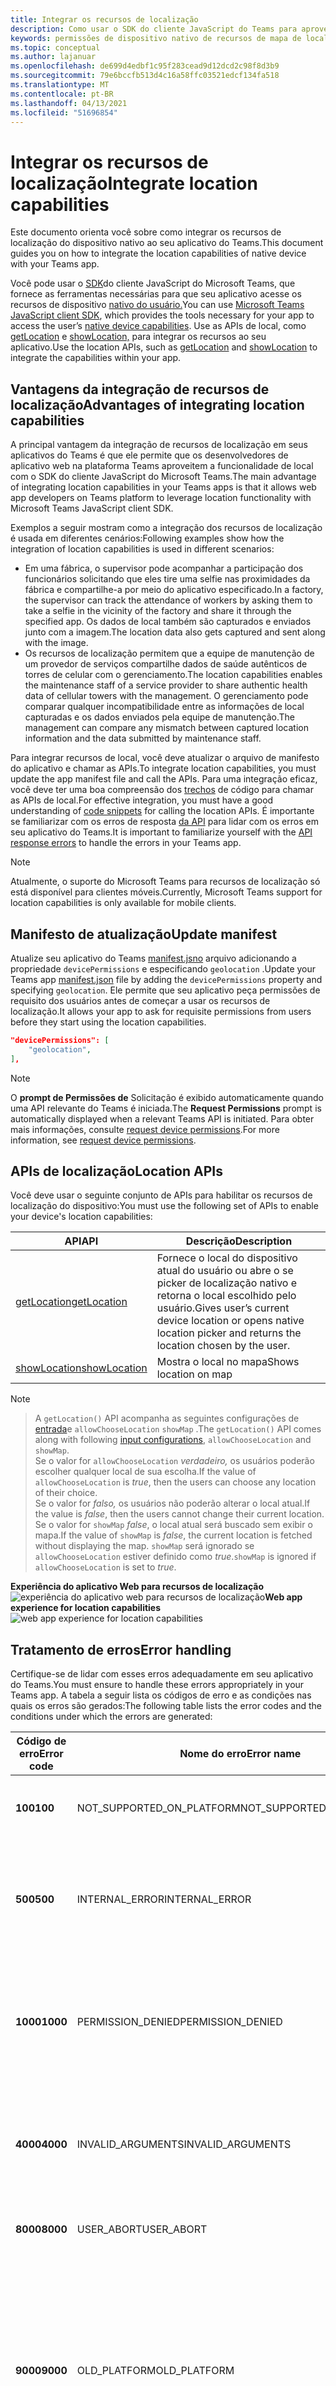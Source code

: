 ```yaml
---
title: Integrar os recursos de localização
description: Como usar o SDK do cliente JavaScript do Teams para aproveitar os recursos de localização
keywords: permissões de dispositivo nativo de recursos de mapa de localização
ms.topic: conceptual
ms.author: lajanuar
ms.openlocfilehash: de699d4edbf1c95f283cead9d12dcd2c98f8d3b9
ms.sourcegitcommit: 79e6bccfb513d4c16a58ffc03521edcf134fa518
ms.translationtype: MT
ms.contentlocale: pt-BR
ms.lasthandoff: 04/13/2021
ms.locfileid: "51696854"
---
```

# <a name="integrate-location-capabilities"></a><span data-ttu-id="c99a8-104">Integrar os recursos de localização</span><span class="sxs-lookup"><span data-stu-id="c99a8-104">Integrate location capabilities</span></span> 

<span data-ttu-id="c99a8-105">Este documento orienta você sobre como integrar os recursos de localização do dispositivo nativo ao seu aplicativo do Teams.</span><span class="sxs-lookup"><span data-stu-id="c99a8-105">This document guides you on how to integrate the location capabilities of native device with your Teams app.</span></span>  

<span data-ttu-id="c99a8-106">Você pode usar o [SDK](/javascript/api/overview/msteams-client?view=msteams-client-js-latest&preserve-view=true)do cliente JavaScript do Microsoft Teams, que fornece as ferramentas necessárias para que seu aplicativo acesse os recursos de dispositivo [nativo do usuário.](native-device-permissions.md)</span><span class="sxs-lookup"><span data-stu-id="c99a8-106">You can use [Microsoft Teams JavaScript client SDK](/javascript/api/overview/msteams-client?view=msteams-client-js-latest&preserve-view=true), which provides the tools necessary for your app to access the user’s [native device capabilities](native-device-permissions.md).</span></span> <span data-ttu-id="c99a8-107">Use as APIs de local, como [getLocation](/javascript/api/@microsoft/teams-js/location?view=msteams-client-js-latest#getLocation_LocationProps___error__SdkError__location__Location_____void_&preserve-view=true) e [showLocation,](/javascript/api/@microsoft/teams-js/location?view=msteams-client-js-latest#showLocation_Location___error__SdkError__status__boolean_____void_&preserve-view=true) para integrar os recursos ao seu aplicativo.</span><span class="sxs-lookup"><span data-stu-id="c99a8-107">Use the location APIs, such as [getLocation](/javascript/api/@microsoft/teams-js/location?view=msteams-client-js-latest#getLocation_LocationProps___error__SdkError__location__Location_____void_&preserve-view=true) and [showLocation](/javascript/api/@microsoft/teams-js/location?view=msteams-client-js-latest#showLocation_Location___error__SdkError__status__boolean_____void_&preserve-view=true) to integrate the capabilities within your app.</span></span> 

## <a name="advantages-of-integrating-location-capabilities"></a><span data-ttu-id="c99a8-108">Vantagens da integração de recursos de localização</span><span class="sxs-lookup"><span data-stu-id="c99a8-108">Advantages of integrating location capabilities</span></span>

<span data-ttu-id="c99a8-109">A principal vantagem da integração de recursos de localização em seus aplicativos do Teams é que ele permite que os desenvolvedores de aplicativo web na plataforma Teams aproveitem a funcionalidade de local com o SDK do cliente JavaScript do Microsoft Teams.</span><span class="sxs-lookup"><span data-stu-id="c99a8-109">The main advantage of integrating location capabilities in your Teams apps is that it allows web app developers on Teams platform to leverage location functionality with Microsoft Teams JavaScript client SDK.</span></span> 

<span data-ttu-id="c99a8-110">Exemplos a seguir mostram como a integração dos recursos de localização é usada em diferentes cenários:</span><span class="sxs-lookup"><span data-stu-id="c99a8-110">Following examples show how the integration of location capabilities is used in different scenarios:</span></span>
* <span data-ttu-id="c99a8-111">Em uma fábrica, o supervisor pode acompanhar a participação dos funcionários solicitando que eles tire uma selfie nas proximidades da fábrica e compartilhe-a por meio do aplicativo especificado.</span><span class="sxs-lookup"><span data-stu-id="c99a8-111">In a factory, the supervisor can track the attendance of workers by asking them to take a selfie in the vicinity of the factory and share it through the specified app.</span></span> <span data-ttu-id="c99a8-112">Os dados de local também são capturados e enviados junto com a imagem.</span><span class="sxs-lookup"><span data-stu-id="c99a8-112">The location data also gets captured and sent along with the image.</span></span>
* <span data-ttu-id="c99a8-113">Os recursos de localização permitem que a equipe de manutenção de um provedor de serviços compartilhe dados de saúde autênticos de torres de celular com o gerenciamento.</span><span class="sxs-lookup"><span data-stu-id="c99a8-113">The location capabilities enables the maintenance staff of a service provider to share authentic health data of cellular towers with the management.</span></span> <span data-ttu-id="c99a8-114">O gerenciamento pode comparar qualquer incompatibilidade entre as informações de local capturadas e os dados enviados pela equipe de manutenção.</span><span class="sxs-lookup"><span data-stu-id="c99a8-114">The management can compare any mismatch between captured location information and the data submitted by maintenance staff.</span></span>

<span data-ttu-id="c99a8-115">Para integrar recursos de local, você deve atualizar o arquivo de manifesto do aplicativo e chamar as APIs.</span><span class="sxs-lookup"><span data-stu-id="c99a8-115">To integrate location capabilities, you must update the app manifest file and call the APIs.</span></span> <span data-ttu-id="c99a8-116">Para uma integração eficaz, você deve ter uma boa compreensão dos [trechos](#code-snippets) de código para chamar as APIs de local.</span><span class="sxs-lookup"><span data-stu-id="c99a8-116">For effective integration, you must have a good understanding of [code snippets](#code-snippets) for calling the location APIs.</span></span> <span data-ttu-id="c99a8-117">É importante se familiarizar com os erros de resposta [da API](#error-handling) para lidar com os erros em seu aplicativo do Teams.</span><span class="sxs-lookup"><span data-stu-id="c99a8-117">It is important to familiarize yourself with the [API response errors](#error-handling) to handle the errors in your Teams app.</span></span>

> [!NOTE] 
> <span data-ttu-id="c99a8-118">Atualmente, o suporte do Microsoft Teams para recursos de localização só está disponível para clientes móveis.</span><span class="sxs-lookup"><span data-stu-id="c99a8-118">Currently, Microsoft Teams support for location capabilities is only available for mobile clients.</span></span>

## <a name="update-manifest"></a><span data-ttu-id="c99a8-119">Manifesto de atualização</span><span class="sxs-lookup"><span data-stu-id="c99a8-119">Update manifest</span></span>

<span data-ttu-id="c99a8-120">Atualize seu aplicativo do Teams [manifest.jsno](../../resources/schema/manifest-schema.md#devicepermissions) arquivo adicionando a propriedade `devicePermissions` e especificando `geolocation` .</span><span class="sxs-lookup"><span data-stu-id="c99a8-120">Update your Teams app [manifest.json](../../resources/schema/manifest-schema.md#devicepermissions) file by adding the `devicePermissions` property and specifying `geolocation`.</span></span> <span data-ttu-id="c99a8-121">Ele permite que seu aplicativo peça permissões de requisito dos usuários antes de começar a usar os recursos de localização.</span><span class="sxs-lookup"><span data-stu-id="c99a8-121">It allows your app to ask for requisite permissions from users before they start using the location capabilities.</span></span>

``` json
"devicePermissions": [
    "geolocation",
],
```

> [!NOTE]
> <span data-ttu-id="c99a8-122">O **prompt de Permissões de** Solicitação é exibido automaticamente quando uma API relevante do Teams é iniciada.</span><span class="sxs-lookup"><span data-stu-id="c99a8-122">The **Request Permissions** prompt is automatically displayed when a relevant Teams API is initiated.</span></span> <span data-ttu-id="c99a8-123">Para obter mais informações, consulte [request device permissions](native-device-permissions.md).</span><span class="sxs-lookup"><span data-stu-id="c99a8-123">For more information, see [request device permissions](native-device-permissions.md).</span></span>

## <a name="location-apis"></a><span data-ttu-id="c99a8-124">APIs de localização</span><span class="sxs-lookup"><span data-stu-id="c99a8-124">Location APIs</span></span>

<span data-ttu-id="c99a8-125">Você deve usar o seguinte conjunto de APIs para habilitar os recursos de localização do dispositivo:</span><span class="sxs-lookup"><span data-stu-id="c99a8-125">You must use the following set of APIs to enable your device's location capabilities:</span></span>

| <span data-ttu-id="c99a8-126">API</span><span class="sxs-lookup"><span data-stu-id="c99a8-126">API</span></span>      | <span data-ttu-id="c99a8-127">Descrição</span><span class="sxs-lookup"><span data-stu-id="c99a8-127">Description</span></span>   |
| --- | --- |
|[<span data-ttu-id="c99a8-128">getLocation</span><span class="sxs-lookup"><span data-stu-id="c99a8-128">getLocation</span></span>](/javascript/api/@microsoft/teams-js/location?view=msteams-client-js-latest#getLocation_LocationProps___error__SdkError__location__Location_____void_&preserve-view=true) | <span data-ttu-id="c99a8-129">Fornece o local do dispositivo atual do usuário ou abre o se picker de localização nativo e retorna o local escolhido pelo usuário.</span><span class="sxs-lookup"><span data-stu-id="c99a8-129">Gives user’s current device location or opens native location picker and returns the location chosen by the user.</span></span> |
|[<span data-ttu-id="c99a8-130">showLocation</span><span class="sxs-lookup"><span data-stu-id="c99a8-130">showLocation</span></span>](/javascript/api/@microsoft/teams-js/location?view=msteams-client-js-latest#showLocation&preserve-view=true) | <span data-ttu-id="c99a8-131">Mostra o local no mapa</span><span class="sxs-lookup"><span data-stu-id="c99a8-131">Shows location on map</span></span> |

> [!NOTE]

> <span data-ttu-id="c99a8-132">A `getLocation()` API acompanha as seguintes configurações de [entrada](https://docs.microsoft.com/javascript/api/@microsoft/teams-js/locationprops?view=msteams-client-js-latest&preserve-view=true)e `allowChooseLocation` `showMap` .</span><span class="sxs-lookup"><span data-stu-id="c99a8-132">The `getLocation()` API comes along with following [input configurations](https://docs.microsoft.com/javascript/api/@microsoft/teams-js/locationprops?view=msteams-client-js-latest&preserve-view=true), `allowChooseLocation` and `showMap`.</span></span> <br/> <span data-ttu-id="c99a8-133">Se o valor for `allowChooseLocation` *verdadeiro,* os usuários poderão escolher qualquer local de sua escolha.</span><span class="sxs-lookup"><span data-stu-id="c99a8-133">If the value of `allowChooseLocation` is *true*, then the users can choose any location of their choice.</span></span><br/>  <span data-ttu-id="c99a8-134">Se o valor for *falso,* os usuários não poderão alterar o local atual.</span><span class="sxs-lookup"><span data-stu-id="c99a8-134">If the value is *false*, then the users cannot change their current location.</span></span><br/> <span data-ttu-id="c99a8-135">Se o valor for `showMap` *false*, o local atual será buscado sem exibir o mapa.</span><span class="sxs-lookup"><span data-stu-id="c99a8-135">If the value of `showMap` is *false*, the current location is fetched without displaying the map.</span></span> <span data-ttu-id="c99a8-136">`showMap` será ignorado se `allowChooseLocation` estiver definido como *true*.</span><span class="sxs-lookup"><span data-stu-id="c99a8-136">`showMap` is ignored if `allowChooseLocation` is set to *true*.</span></span> 


<span data-ttu-id="c99a8-137">**Experiência do aplicativo Web para recursos de localização** 
 ![ experiência do aplicativo web para recursos de localização](../../assets/images/tabs/location-capability.png)</span><span class="sxs-lookup"><span data-stu-id="c99a8-137">**Web app experience for location capabilities**
![web app experience for location capabilities](../../assets/images/tabs/location-capability.png)</span></span>

## <a name="error-handling"></a><span data-ttu-id="c99a8-138">Tratamento de erros</span><span class="sxs-lookup"><span data-stu-id="c99a8-138">Error handling</span></span>

<span data-ttu-id="c99a8-139">Certifique-se de lidar com esses erros adequadamente em seu aplicativo do Teams.</span><span class="sxs-lookup"><span data-stu-id="c99a8-139">You must ensure to handle these errors appropriately in your Teams app.</span></span> <span data-ttu-id="c99a8-140">A tabela a seguir lista os códigos de erro e as condições nas quais os erros são gerados:</span><span class="sxs-lookup"><span data-stu-id="c99a8-140">The following table lists the error codes and the conditions under which the errors are generated:</span></span> 

|<span data-ttu-id="c99a8-141">Código de erro</span><span class="sxs-lookup"><span data-stu-id="c99a8-141">Error code</span></span> |  <span data-ttu-id="c99a8-142">Nome do erro</span><span class="sxs-lookup"><span data-stu-id="c99a8-142">Error name</span></span>     | <span data-ttu-id="c99a8-143">Condition</span><span class="sxs-lookup"><span data-stu-id="c99a8-143">Condition</span></span>|
| --------- | --------------- | -------- |
| <span data-ttu-id="c99a8-144">**100**</span><span class="sxs-lookup"><span data-stu-id="c99a8-144">**100**</span></span> | <span data-ttu-id="c99a8-145">NOT_SUPPORTED_ON_PLATFORM</span><span class="sxs-lookup"><span data-stu-id="c99a8-145">NOT_SUPPORTED_ON_PLATFORM</span></span> | <span data-ttu-id="c99a8-146">A API não tem suporte na plataforma atual.</span><span class="sxs-lookup"><span data-stu-id="c99a8-146">API is not supported on the current platform.</span></span>|
| <span data-ttu-id="c99a8-147">**500**</span><span class="sxs-lookup"><span data-stu-id="c99a8-147">**500**</span></span> | <span data-ttu-id="c99a8-148">INTERNAL_ERROR</span><span class="sxs-lookup"><span data-stu-id="c99a8-148">INTERNAL_ERROR</span></span> | <span data-ttu-id="c99a8-149">Erro interno é encontrado durante a execução da operação necessária.</span><span class="sxs-lookup"><span data-stu-id="c99a8-149">Internal error is encountered while performing the required operation.</span></span>|
| <span data-ttu-id="c99a8-150">**1000**</span><span class="sxs-lookup"><span data-stu-id="c99a8-150">**1000**</span></span> | <span data-ttu-id="c99a8-151">PERMISSION_DENIED</span><span class="sxs-lookup"><span data-stu-id="c99a8-151">PERMISSION_DENIED</span></span> |<span data-ttu-id="c99a8-152">As permissões de local negadas pelo usuário para o Aplicativo do Teams ou para o aplicativo Web .</span><span class="sxs-lookup"><span data-stu-id="c99a8-152">User denied location permissions to the Teams App or the web-app .</span></span>|
| <span data-ttu-id="c99a8-153">**4000**</span><span class="sxs-lookup"><span data-stu-id="c99a8-153">**4000**</span></span> | <span data-ttu-id="c99a8-154">INVALID_ARGUMENTS</span><span class="sxs-lookup"><span data-stu-id="c99a8-154">INVALID_ARGUMENTS</span></span> | <span data-ttu-id="c99a8-155">A API é invocada com argumentos obrigatórios errados ou insuficientes.</span><span class="sxs-lookup"><span data-stu-id="c99a8-155">API is invoked with wrong or insufficient mandatory arguments.</span></span>|
| <span data-ttu-id="c99a8-156">**8000**</span><span class="sxs-lookup"><span data-stu-id="c99a8-156">**8000**</span></span> | <span data-ttu-id="c99a8-157">USER_ABORT</span><span class="sxs-lookup"><span data-stu-id="c99a8-157">USER_ABORT</span></span> |<span data-ttu-id="c99a8-158">O usuário cancelou a operação.</span><span class="sxs-lookup"><span data-stu-id="c99a8-158">User cancelled the operation.</span></span>|
| <span data-ttu-id="c99a8-159">**9000**</span><span class="sxs-lookup"><span data-stu-id="c99a8-159">**9000**</span></span> | <span data-ttu-id="c99a8-160">OLD_PLATFORM</span><span class="sxs-lookup"><span data-stu-id="c99a8-160">OLD_PLATFORM</span></span> | <span data-ttu-id="c99a8-161">O usuário está em uma com build de plataforma antiga onde a implementação da API não está presente.</span><span class="sxs-lookup"><span data-stu-id="c99a8-161">User is on old platform build where implementation of the API is not present.</span></span> <span data-ttu-id="c99a8-162">A atualização da com build deve resolver o problema.</span><span class="sxs-lookup"><span data-stu-id="c99a8-162">Upgrading the build should resolve the issue.</span></span>|

## <a name="code-snippets"></a><span data-ttu-id="c99a8-163">Trechos de código</span><span class="sxs-lookup"><span data-stu-id="c99a8-163">Code snippets</span></span>

<span data-ttu-id="c99a8-164">**Chamando `getLocation` a API para recuperar o local:**</span><span class="sxs-lookup"><span data-stu-id="c99a8-164">**Calling `getLocation` API to retrieve the location:**</span></span>

```javascript
let locationProps = {"allowChooseLocation":true,"showMap":true};
microsoftTeams.location.getLocation(locationProps, (err: microsoftTeams.SdkError, location: microsoftTeams.location.Location) => {
          if (err) {
            output(err);
            return;
          }
          output(JSON.stringify(location));
});
```

<span data-ttu-id="c99a8-165">**Chamando `showLocation` a API para exibir o local:**</span><span class="sxs-lookup"><span data-stu-id="c99a8-165">**Calling `showLocation` API to display the location:**</span></span>

```javascript
let location = {"latitude":17,"longitude":17};
microsoftTeams.location.showLocation(location, (err: microsoftTeams.SdkError, result: boolean) => {
          if (err) {
            output(err);
            return;
          }
     output(result);
});
```

## <a name="see-also"></a><span data-ttu-id="c99a8-166">Confira também</span><span class="sxs-lookup"><span data-stu-id="c99a8-166">See also</span></span>

> [!div class="nextstepaction"]
> [<span data-ttu-id="c99a8-167">Integrar recursos de mídia no Teams</span><span class="sxs-lookup"><span data-stu-id="c99a8-167">Integrate media capabilities in Teams</span></span>](mobile-camera-image-permissions.md)

> [!div class="nextstepaction"]
> [<span data-ttu-id="c99a8-168">Integrar a QR ou o recurso de scanner de código de barras no Teams</span><span class="sxs-lookup"><span data-stu-id="c99a8-168">Integrate QR or barcode scanner capability in Teams</span></span>](qr-barcode-scanner-capability.md)
